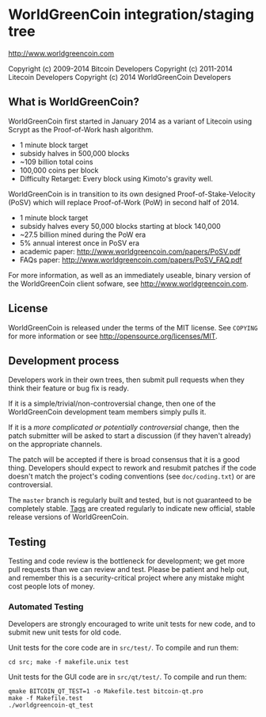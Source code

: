 WorldGreenCoin integration/staging tree
================================

http://www.worldgreencoin.com

Copyright (c) 2009-2014 Bitcoin Developers
Copyright (c) 2011-2014 Litecoin Developers
Copyright (c) 2014 WorldGreenCoin Developers

What is WorldGreenCoin?
----------------

WorldGreenCoin first started in January 2014 as a variant of Litecoin using Scrypt as
the Proof-of-Work hash algorithm.
 - 1 minute block target
 - subsidy halves in 500,000 blocks
 - ~109 billion total coins
 - 100,000 coins per block
 - Difficulty Retarget: Every block using Kimoto's gravity well.

WorldGreenCoin is in transition to its own designed Proof-of-Stake-Velocity (PoSV) which
will replace Proof-of-Work (PoW) in second half of 2014.
 - 1 minute block target
 - subsidy halves every 50,000 blocks starting at block 140,000
 - ~27.5 billion mined during the PoW era
 - 5% annual interest once in PoSV era
 - academic paper: http://www.worldgreencoin.com/papers/PoSV.pdf
 - FAQs paper: http://www.worldgreencoin.com/papers/PoSV_FAQ.pdf

For more information, as well as an immediately useable, binary version of
the WorldGreenCoin client sofware, see http://www.worldgreencoin.com.

License
-------

WorldGreenCoin is released under the terms of the MIT license. See `COPYING` for more
information or see http://opensource.org/licenses/MIT.

Development process
-------------------

Developers work in their own trees, then submit pull requests when they think
their feature or bug fix is ready.

If it is a simple/trivial/non-controversial change, then one of the WorldGreenCoin
development team members simply pulls it.

If it is a *more complicated or potentially controversial* change, then the patch
submitter will be asked to start a discussion (if they haven't already) on the
appropriate channels.

The patch will be accepted if there is broad consensus that it is a good thing.
Developers should expect to rework and resubmit patches if the code doesn't
match the project's coding conventions (see `doc/coding.txt`) or are
controversial.

The `master` branch is regularly built and tested, but is not guaranteed to be
completely stable. [Tags](https://github.com/worldgreencoin-project/worldgreencoin-pow/tags) are created
regularly to indicate new official, stable release versions of WorldGreenCoin.

Testing
-------

Testing and code review is the bottleneck for development; we get more pull
requests than we can review and test. Please be patient and help out, and
remember this is a security-critical project where any mistake might cost people
lots of money.

### Automated Testing

Developers are strongly encouraged to write unit tests for new code, and to
submit new unit tests for old code.

Unit tests for the core code are in `src/test/`. To compile and run them:

    cd src; make -f makefile.unix test

Unit tests for the GUI code are in `src/qt/test/`. To compile and run them:

    qmake BITCOIN_QT_TEST=1 -o Makefile.test bitcoin-qt.pro
    make -f Makefile.test
    ./worldgreencoin-qt_test
